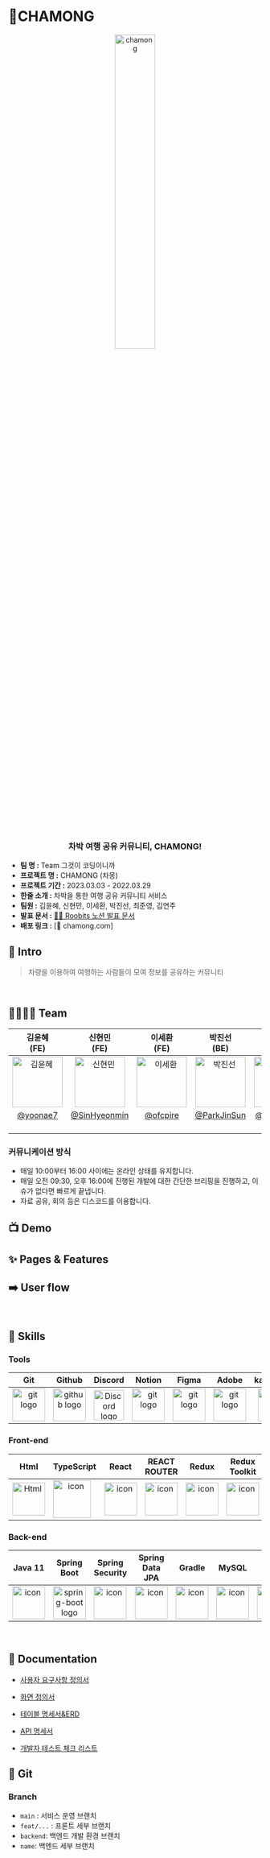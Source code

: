 <h1> 🚙CHAMONG</h1>
<div  align="center">
  <img width="40%" src="http://chamongbucket.s3-website.ap-northeast-2.amazonaws.com/static/media/logo_mascot.810dd0c832d355a75274fc8cba8dcec6.svg" alt="chamong">
</div>
</br>
<h3 align="center"> 차박 여행 공유 커뮤니티, CHAMONG!</h3>

- **팀 명 :**  Team 그것이 코딩이니까
- **프로젝트 명 :** CHAMONG (차몽)
- **프로젝트 기간 :** 2023.03.03 - 2022.03.29
- **한줄 소개 :** 차박을 통한 여행 공유 커뮤니티 서비스
- **팀원 :** 김윤혜, 신현민, 이세환, 박진선, 최준영, 김연주 
- **발표 문서 :** [💁🏻 Roobits 노션 발표 문서](https://www.notion.so/codestates/beadc96e8884494f8d8f3d1ee89fcff9)
- **배포 링크 :** [📮 chamong.com]

## 🛫 Intro
> 차량을 이용하여 여행하는 사람들이 모여 정보를 공유하는 커뮤니티


<br>

## 👨‍👩‍👧‍👦 Team
|  김윤혜<br>(FE) | 신현민<br>(FE) |이세환<br>(FE) |박진선<br>(BE) | 최준영<br>(BE) | 김연주<br>(BE) |
| :---: | :---: | :---: | :---: | :---: |:---:|
|  <img alt="김윤혜" src="https://avatars.githubusercontent.com/u/116159684?v=4" height="100" width="100"> | <img alt="신현민" src="https://avatars.githubusercontent.com/u/115964671?v=4" height="100" width="100"> | <img alt="이세환" src="https://avatars.githubusercontent.com/u/115693464?v=4" height="100" width="100"> | <img alt="박진선" src="https://avatars.githubusercontent.com/u/110804067?v=4" height="100" width="100"> |<img alt="최준영" src="https://avatars.githubusercontent.com/u/115613439?v=4" height="100" width="100"> |<img alt="김연주" src="https://avatars.githubusercontent.com/u/71300495?v=4" height="100" width="100"> |
|    [@yoonae7](https://github.com/yoonae7) | [@SinHyeonmin](https://github.com/SinHyeonmin) |[@ofcpire](https://github.com/ofcpire) |  [@ParkJinSun](https://github.com/ParkJinSun) |[@exact-dev](https://github.com/exact-dev) |[@kyeonju23](https://github.com/kyeonju23) | 
|<p align="left">|<p align="left">|<p align="left">|<p align="left">|<p align="left">|<p align="left">|


### 커뮤니케이션 방식
- 매일 10:00부터 16:00 사이에는 온라인 상태를 유지합니다.
- 매일 오전 09:30, 오후 16:00에 진행된 개발에 대한 간단한 브리핑을 진행하고, 이슈가 없다면 빠르게 끝냅니다.
- 자료 공유, 회의 등은 디스코드를 이용합니다.  

## 📺 Demo



## ✨ Pages & Features


## ➡️ User flow
<br>

## 🔧 Skills

### Tools
| Git | Github | Discord |Notion|Figma|Adobe|kakaomap|
| :---: | :---: | :---: |:---: | :---: |:---: |:---: |
| <img alt="git logo" src="https://git-scm.com/images/logos/logomark-orange@2x.png" width="65" height="65" > | <img alt="github logo" src="https://github.githubassets.com/images/modules/logos_page/GitHub-Mark.png" width="65" height="65"> | <img alt="Discord logo" src="https://assets-global.website-files.com/6257adef93867e50d84d30e2/62595384e89d1d54d704ece7_3437c10597c1526c3dbd98c737c2bcae.svg" height="60" width="60"> |<img alt="git logo" src="https://upload.wikimedia.org/wikipedia/commons/4/45/Notion_app_logo.png" width="65" height="65" > | <img alt="git logo" src="https://global-uploads.webflow.com/62014002185c7b256316ef63/6255a05bbf787538f4c6ee5b_-gV7pV6f_400x400.png" width="65" height="65" > | <img alt="git logo" src="https://companieslogo.com/img/orig/ADBE-fb158b30.png?t=1633216711" width="65" height="65" >| <img alt="github logo" src="https://play-lh.googleusercontent.com/DYeQ02AyIghsirp4ea3oEnyxT3X0GgTZrXYR8G7AN6tRr-9mFcQIJdCUub5VHiWKHA" width="65" height="65"> | 
### Front-end
| Html | TypeScript | React |REACT <br> ROUTER|Redux|Redux <br> Toolkit |tyled-<br>components| AXIOS |Amazon S3|
| :---: | :---: | :---: |:---: |:---: |:---: |:---: |:---: |:---: |
| <img alt="Html" src ="https://upload.wikimedia.org/wikipedia/commons/thumb/6/61/HTML5_logo_and_wordmark.svg/440px-HTML5_logo_and_wordmark.svg.png" width="65" height="65" /> | <div style="display: flex; align-items: flex-start;"><img src="https://techstack-generator.vercel.app/ts-icon.svg" alt="icon" width="75" height="75" /></div> | <div style="display: flex; align-items: flex-start;"><img src="https://techstack-generator.vercel.app/react-icon.svg" alt="icon" width="65" height="65" /></div> | <div style="display: flex; align-items: flex-start;"><img src="https://cdn.pellerex.com/public/ecosystem/web/content/web-spa-routing/pellerex-spa-routing.png" alt="icon" width="65" height="65" /></div>  |<div style="display: flex; align-items: flex-start;"><img src="https://techstack-generator.vercel.app/redux-icon.svg" alt="icon" width="65" height="65" /></div> | <div style="display: flex; align-items: flex-start;"><img src="https://repository-images.githubusercontent.com/347723622/92065800-865a-11eb-9626-dff3cb7fef55" alt="icon" width="65" height="65" /></div>|<img alt="Html" src ="https://www.styled-components.com/atom.png" width="65" height="65" /> |<img alt="git logo" src="https://user-images.githubusercontent.com/43313420/105893220-1bae8780-6013-11eb-87be-eeac845ecc6f.png" width="65" height="65" > |<img alt="Html" src ="https://upload.wikimedia.org/wikipedia/commons/thumb/b/bc/Amazon-S3-Logo.svg/1200px-Amazon-S3-Logo.svg.png" width="65" height="65" /> |

### Back-end

| Java 11 | Spring<br> Boot | Spring<br> Security |Spring<br> Data JPA|Gradle|MySQL|AWS| Redis |OAuth2| JWT |
| :---: | :---:  | :---: |:---: | :---: | :---: |:---: | :---: |:---: |:---: |
| <div style="display: flex; align-items: flex-start;"><img src="https://techstack-generator.vercel.app/java-icon.svg" alt="icon" width="65" height="65" /></div> | <img alt="spring-boot logo" src="https://t1.daumcdn.net/cfile/tistory/27034D4F58E660F616" width="65" height="65" > | <div style="display: flex; align-items: flex-start;"><img src="https://i1.daumcdn.net/thumb/C230x300/?fname=https://blog.kakaocdn.net/dn/dyxfnl/btrYLyp1cIz/fRRLDe0HXzKaaVA13kU0wK/img.png" alt="icon" width="65" height="65" /></div> | <div style="display: flex; align-items: center;"><img src="https://minkukjo.github.io/assets//img/spring-data-logo.png" alt="icon" width="65" height="65" /></div>|<div style="display: flex; align-items: flex-start;"><img src="https://static-00.iconduck.com/assets.00/file-type-light-gradle-icon-512x377-slv3rykw.png" alt="icon" width="65" height="65" /></div>|<div style="display: flex; align-items: flex-start;"><img src="https://techstack-generator.vercel.app/mysql-icon.svg" alt="icon" width="65" height="65" /></div> | <div style="display: flex; align-items: center;"><img src="https://techstack-generator.vercel.app/aws-icon.svg" alt="icon" width="65" height="65" /></div> | <img alt="redis logo" src="https://www.vectorlogo.zone/logos/redis/redis-icon.svg" height="65" width="65" > |  <img alt="oauth2 logo" src="https://oauth.net/images/oauth-2-sm.png" height="65" width="65" > | <img alt="spring-boot logo" src="https://cdn.worldvectorlogo.com/logos/jwt-3.svg" width="65" height="65" > |

<br/>

## 📑 Documentation
- [사용자 요구사항 정의서](https://www.notion.so/codestates/225233e975ce482fa17324adab7a4f82)
- [화면 정의서](https://www.notion.so/codestates/7052a07ae211425cadef0325e746f770)
- [테이블 명세서&ERD](https://www.notion.so/codestates/ERD-620d60b613984a669267fb00d125ed44)

- [API 명세서](https://www.notion.so/codestates/API-1fe854c096d246d893644ff047b88d73)
- [개발자 테스트 체크 리스트](https://www.notion.so/codestates/b3462ea5ec4641d9bfc46c93930e898a)

## 🌲 Git
### Branch
- `main` : 서비스 운영 브랜치
- `feat/...` : 프론트 세부 브랜치
- `backend`: 백엔드 개발 환경 브랜치
- `name`: 백엔드 세부 브랜치
